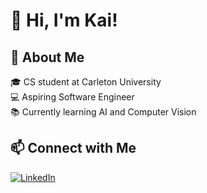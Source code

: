 # 👋 Hi, I'm Kai!

## 🚀 About Me
🎓 CS student at Carleton University  
💻 Aspiring Software Engineer  
📚 Currently learning AI and Computer Vision  

## 📫 Connect with Me
[![LinkedIn](https://img.shields.io/badge/LinkedIn-blue?style=for-the-badge&logo=linkedin)](https://www.linkedin.com/in/your-profile)
